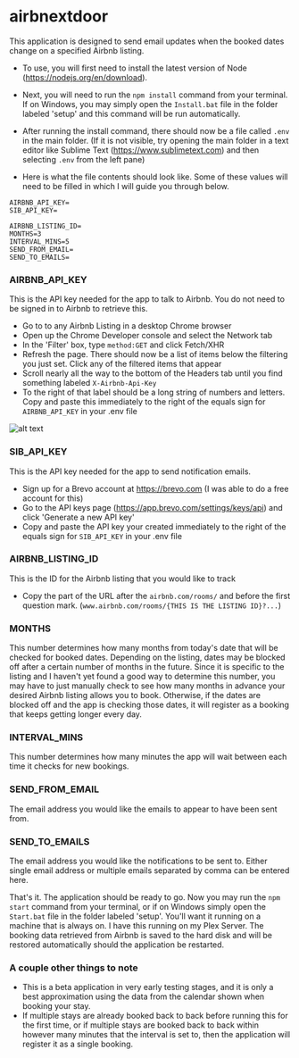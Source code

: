 # airbnextdoor

This application is designed to send email updates when the booked dates change on a specified Airbnb listing. 

- To use, you will first need to install the latest version of Node (https://nodejs.org/en/download).

- Next, you will need to run the `npm install` command from your terminal. If on Windows, you may simply open the `Install.bat` file in the folder labeled 'setup' and this command will be run automatically.

- After running the install command, there should now be a file called `.env` in the main folder. (If it is not visible, try opening the main folder in a text editor like Sublime Text (https://www.sublimetext.com) and then selecting `.env` from the left pane)

- Here is what the file contents should look like. Some of these values will need to be filled in which I will guide you through below.

```
AIRBNB_API_KEY=
SIB_API_KEY=

AIRBNB_LISTING_ID=
MONTHS=3
INTERVAL_MINS=5
SEND_FROM_EMAIL=
SEND_TO_EMAILS=
```

### AIRBNB_API_KEY
This is the API key needed for the app to talk to Airbnb. You do not need to be signed in to Airbnb to retrieve this. 
- Go to to any Airbnb Listing in a desktop Chrome browser
- Open up the Chrome Developer console and select the Network tab
- In the 'Filter' box, type `method:GET` and click Fetch/XHR
- Refresh the page. There should now be a list of items below the filtering you just set. Click any of the filtered items that appear
- Scroll nearly all the way to the bottom of the Headers tab until you find something labeled `X-Airbnb-Api-Key`
- To the right of that label should be a long string of numbers and letters. Copy and paste this immediately to the right of the equals sign for `AIRBNB_API_KEY` in your .env file

![alt text](https://i.ibb.co/y6L000j/Screenshot-2024-02-05-at-10-46-49-AM.png)


### SIB_API_KEY
This is the API key needed for the app to send notification emails.
- Sign up for a Brevo account at https://brevo.com (I was able to do a free account for this)
- Go to the API keys page (https://app.brevo.com/settings/keys/api) and click 'Generate a new API key'
- Copy and paste the API key your created immediately to the right of the equals sign for `SIB_API_KEY` in your .env file


### AIRBNB_LISTING_ID
This is the ID for the Airbnb listing that you would like to track
- Copy the part of the URL after the `airbnb.com/rooms/` and before the first question mark. (`www.airbnb.com/rooms/{THIS IS THE LISTING ID}?...`)


### MONTHS
This number determines how many months from today's date that will be checked for booked dates. Depending on the listing, dates may be blocked off after a certain number of months in the future. Since it is specific to the listing and I haven't yet found a good way to determine this number, you may have to just manually check to see how many months in advance your desired Airbnb listing allows you to book. Otherwise, if the dates are blocked off and the app is checking those dates, it will register as a booking that keeps getting longer every day.


### INTERVAL_MINS
This number determines how many minutes the app will wait between each time it checks for new bookings.


### SEND_FROM_EMAIL
The email address you would like the emails to appear to have been sent from.


### SEND_TO_EMAILS
The email address you would like the notifications to be sent to. Either single email address or multiple emails separated by comma can be entered here.


That's it. The application should be ready to go. Now you may run the `npm start` command from your terminal, or if on Windows simply open the `Start.bat` file in the folder labeled 'setup'. You'll want it running on a machine that is always on. I have this running on my Plex Server. The booking data retrieved from Airbnb is saved to the hard disk and will be restored automatically should the application be restarted.


### A couple other things to note
- This is a beta application in very early testing stages, and it is only a best approximation using the data from the calendar shown when booking your stay.
- If multiple stays are already booked back to back before running this for the first time, or if multiple stays are booked back to back within however many minutes that the interval is set to, then the application will register it as a single booking.
